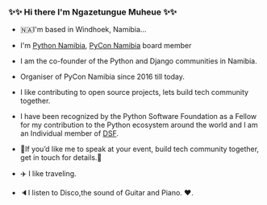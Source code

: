 
### :sparkles::sparkles: Hi there I'm Ngazetungue Muheue :sparkles::sparkles:

- 🇳🇦I'm based in Windhoek, Namibia...
- I'm [Python Namibia](http://www.pythonnamibia.org/), [PyCon Namibia](https://na.pycon.org/) board member
- I am the co-founder of the Python and Django communities in Namibia.
- Organiser of PyCon Namibia since 2016 till today.
- I like contributing to open source projects, lets build tech community together.
- I have been recognized by the Python Software Foundation as a Fellow for my contribution to the Python ecosystem around the world and I am an Individual member of [DSF](https://www.djangoproject.com/foundation/).
- 🎤If you’d like me to speak at your event, build tech community together, get in touch for details.🎤

- :airplane: I like traveling.
- :speaker:I listen to Disco,the sound of Guitar and Piano. :heart:.
